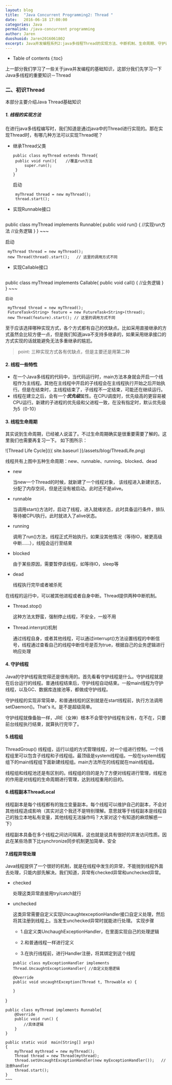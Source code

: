 ```yaml
---
layout: blog
title:  "Java Concurrent Programming2: Thread "
date:   2016-06-18 17:00:00
categories: Java
permalink: /java-concurrent programming
author: Jaren
duoshuoid: Jaren2016061802
excerpt: Java并发编程系列2:java多线程Thread的实现方法、中断机制、生命周期、守护进程等
---
```


* Table of contents
{:toc}



上一部分我们学习了一些关于java并发编程的基础知识，这部分我们先学习一下Java多线程的重要知识－Thread

###	二、初识Thread
 本部分主要介绍Java Thread基础知识

##### 1. 线程的实现方法

 在进行java多线程编写时，我们知道是通过java中的Thread进行实现的。那在实现Thread时，有哪几种方法可以实现Thread呢？

* 继承Thread父类
   
   ~~~
   public class myThread extends Thread{
   	public void run(){    //覆盖run方法
   		super.run();
   	}
   }
   ~~~
   
   启动
   
   ~~~
    myThread thread = new myThread();
    thread.start();
   ~~~
   
* 实现Runnable接口

	~~~
public class myThread implements Runnable{
        public void run() {   //实现run方法
            //业务逻辑
        }
    }
	~~~
	
   启动
   
   ~~~
    myThread thread = new myThread();
    new Thread(thread).start();   // 这里的调用方式不同
   ~~~


* 实现Callable接口
	
	~~~
public class myThread implements Callable<String>{
        public void call() {
            //业务逻辑
        }
    }
    ~~~
    
    启动
   
   ~~~
	myThread thread = new myThread();
    FutureTask<String> feature = new FutureTask<String>(thread);
    new Thread(feature).start(); // 这里的调用方式不同
   ~~~

至于应该选择哪种实现方式，各个方式都有自己的优缺点。比如采用直接继承的方式虽然会比较方便一点，但是我们知道java不支持多继承的，如果采用继承接口的方式实现的话就能避免无法多重继承的尴尬。
 
>point: 三种实现方式各有优缺点，但是主要还是用第二种

#### 2. 线程一些特性

* 在一个Java多线程的代码中，当代码运行时，main方法本身就会开启一个线程作为主线程。其他在主线程中开启的子线程会在主线程执行开始之后开始执行。但是在结束时，主线程结束了，子线程不一定结束，可能还在继续运行。
* 线程在建立之后，会有一个***优先级***属性。在CPU调度时，优先级高的更容易被CPU运行。新建的子进程的优先级和父进程一致，在没有指定时，默认优先级为5（0-10） 

#### 3. 线程生命周期

其实说到生命周期，已经被人说滥了。不过生命周期确实是很重要需要了解的。这里我们也需要再复习一下。
如下图所示：

![Thread Life Cycle]({{ site.baseurl }}/assets/blog/ThreadLife.png)

线程共有上图中五种生命周期：new、runnable、running、blocked、dead

* new

	当new一个Thread的时候，就新建了一个线程对象， 该线程进入新建状态，分配了内存空间，但是还没有被启动。此时还不是alive。

* runnable

	当调用start()方法时，启动了线程，进入就绪状态，此时具备运行条件，排队等待被CPU执行。此时就进入了alive状态。

* running

	调用了run()方法，线程正式开始执行。如果没其他情况（等待IO，被更高级中断……），线程会运行至结束

* blocked

	由于某些原因，需要暂停该线程，如等待IO，sleep等

* dead

	线程执行完毕或者被杀死
	
在线程的运行中，可以被其他进程或者自身中断。Thread提供两种中断机制。

* Thread.stop()

	这种方法太野蛮，强制停止线程，不安全，一般不用

* Thread.interrpt()机制

	通过线程自身，或者其他线程，可以通过interrupt()方法设置线程的中断信号，线程通过查看自己的线程中断信号是否为true，根据自己的业务逻辑进行响应处理
	
	
	
#### 4. 守护线程

Java的守护线程我觉得还是很有用的。首先看看守护线程是什么。守护线程就是在后台运行的线程。普通线程结束后，守护线程自动结束。一般main线程为守护线程，以及GC、数据库连接池等，都做成守护线程。

守护线程的实现非常简单，和普通线程的区别就是在start线程前，执行方法调用setDaemon()。That's it。是不是超级简单。

守护线程就像备胎一样，JRE（女神）根本不会管守护线程有没有，在不在，只要前台线程执行结束，就算执行完毕了。

#### 5.线程组

ThreadGroup() 线程组，运行以组的方式管理线程，对一个组进行控制。一个线程组里可以包含子线程和子线程组。最顶级是system线程组。一般在system线程组下的main线程组下面新建线程组。main方法所在的线程就在main线程组。

线程组和线程池还是有区别的。线程组的目的是为了方便对线程进行管理，线程池的作用是对线程的生命周期进行管理，达到线程重用的目的。

#### 6.线程副本ThreadLocal

线程副本是每个线程都有的独立变量副本。每个线程可以维护自己的副本，不会对其他线程造成影响（其实对这个我还不是特别理解。意思就等于线程副本是线程自己的独立本地私有变量，其他线程无法操作吗？大家对这个有知道的麻烦解惑一下）

线程副本具备在多个线程之间访问隔离，这也就是说具有很好的并发访问性质。因此在某些场景下比synchronize同步机制更加简单、安全

#### 7.线程异常处理

Java线程提供了一个很好的机制，就是在线程中发生的异常，不能抛到线程外面去处理，只能内部先解决。我们知道，异常有checked异常和unchecked异常。

* checked

	处理这类异常直接用try/catch就行

* unchecked

	这类异常需要自定义实现UncaughtexceptionHandler接口自定义处理，然后将其注册到线程上。当发生unchecked异常时就能进行处理。
	实现步骤
	
	* 1.自定义类UnchaughExceptionHandler，在里面实现自己的处理逻辑
	
	* 2.和普通线程一样进行定义
	
	* 3.在执行线程前，进行Handler注册，将其绑定到这个线程
	
	
	~~~
	public class myExceptionHandler implements Thread.UncaughtExceptionHandler{ //自定义处理逻辑
    
    @Override
    public void uncaughtException(Thread t, Throwable e) {
        
    }
}
    
    public class myThread implements Runnable{
        @Override
        public void run() {
            //具体逻辑
        }
    }
    
    public static void  main(String[] args)
    {
        myThread mythread = new myThread();
        Thread thread = new Thread(mythread);
        thread.setUncaughtExceptionHandler(new myExceptionHandler());   //注册handler
        thread.start();
    }
	~~~	 